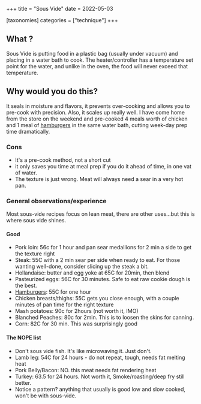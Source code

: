 +++
title = "Sous Vide"
date = 2022-05-03

[taxonomies]
categories = ["technique"]
+++


## What ?

Sous Vide is putting food in a plastic bag (usually under vacuum) and placing in a water bath to cook.
The heater/controller has a temperature set point for the water, and unlike in the oven, the food 
will never exceed that temperature.   

## Why would you do this?

It seals in moisture and flavors, it prevents over-cooking and allows you to pre-cook with precision.
Also, it scales up really well.  I have come home from the store on the weekend and pre-cooked 4 meals worth of chicken and 1 meal of [hamburgers](recipes/hamburgers)
 in the same water bath, cutting week-day prep time dramatically.

### Cons

- It's a pre-cook method, not a short cut
- it only saves you time at meal prep if you do it ahead of time, in one vat of water.
- The texture is just wrong.  Meat will always need a sear in a very hot pan.


### General observations/experience

Most sous-vide recipes focus on lean meat, there are other uses...but this is where sous vide shines.

#### Good

- Pork loin: 56c for 1 hour and pan sear medallions for 2 min a side to get the texture right
- Steak: 55C with a 2 min sear per side when ready to eat. For those wanting well-done, consider slicing up the steak a bit.
- Hollandaise: butter and egg yoke at 65C for 20min, then blend
- Pasteurized eggs: 56C for 30 minutes.  Safe to eat raw cookie dough is the best.
- [Hamburgers](recipes/hamburgers): 55C for one hour
- Chicken breasts/thighs: 55C gets you close enough, with a couple minutes of pan time for the right texture
- Mash potatoes: 90c for 2hours (not worth it, IMO)
- Blanched Peaches: 80c for 2min.  This is to loosen the skins for canning.
- Corn: 82C for 30 min. This was surprisingly good

#### The NOPE list

- Don't sous vide fish.  It's like microwaving it. Just don't.
- Lamb leg: 54C for 24 hours - do not repeat, tough, needs fat melting heat
- Pork Belly/Bacon: NO. this meat needs fat rendering heat
- Turkey: 63.5 for 24 hours.  Not worth it, Smoke/roasting/deep fry still better.
- Notice a pattern?  anything that usually is good low and slow cooked, won't be with sous-vide.
